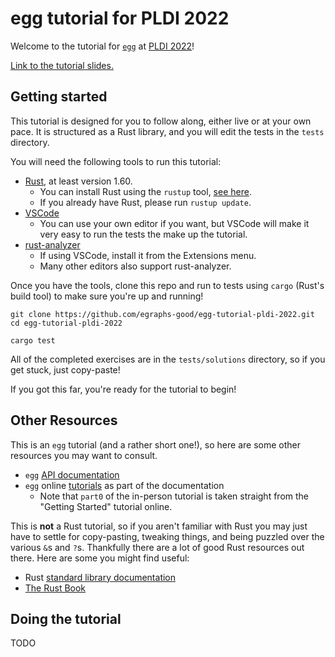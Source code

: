 # egg tutorial for PLDI 2022

Welcome to the tutorial for [`egg`] at [PLDI 2022](https://pldi22.sigplan.org/)!

[Link to the tutorial slides.](https://docs.google.com/presentation/d/1mIXL944Cc2QotNiDrtDmtTsGXgO0GUlbQnPS8oQvGYk/edit?usp=sharing)

[`egg`]: https://egraphs-good.github.io/

## Getting started

This tutorial is designed for you to follow along, 
 either live or at your own pace.
It is structured as a Rust library, 
 and you will edit the tests in the `tests` directory.

You will need the following tools to run this tutorial:
- [Rust](https://www.rust-lang.org/tools/install), at least version 1.60.
    - You can install Rust using the `rustup` tool, [see here](https://www.rust-lang.org/tools/install).
    - If you already have Rust, please run `rustup update`.
- [VSCode](https://code.visualstudio.com/)
    - You can use your own editor if you want, 
      but VSCode will make it very easy to run the tests the make up the tutorial.
- [rust-analyzer](https://rust-analyzer.github.io/)
    - If using VSCode, install it from the Extensions menu.
    - Many other editors also support rust-analyzer.

Once you have the tools, clone this repo and run to tests 
 using `cargo` (Rust's build tool) to make sure you're up and running!
```
git clone https://github.com/egraphs-good/egg-tutorial-pldi-2022.git
cd egg-tutorial-pldi-2022

cargo test
```

All of the completed exercises are in the `tests/solutions` directory,
 so if you get stuck, just copy-paste!

If you got this far, you're ready for the tutorial to begin!

## Other Resources

This is an `egg` tutorial (and a rather short one!), 
 so here are some other resources you may want to consult.

- `egg` [API documentation](https://docs.rs/egg/latest/egg/)
- `egg` online [tutorials](https://docs.rs/egg/latest/egg/tutorials/_02_getting_started/index.html) as part of the documentation
    - Note that `part0` of the in-person tutorial is taken straight from the
      "Getting Started" tutorial online.

This is **not** a Rust tutorial, 
 so if you aren't familiar with Rust you may just have to settle for
 copy-pasting, tweaking things, and being puzzled over the various `&`s and `?`s.
Thankfully there are a lot of good Rust resources out there. Here are some you might find useful:
- Rust [standard library documentation](https://doc.rust-lang.org/stable/std/)
- [The Rust Book](https://doc.rust-lang.org/book/)

## Doing the tutorial

TODO